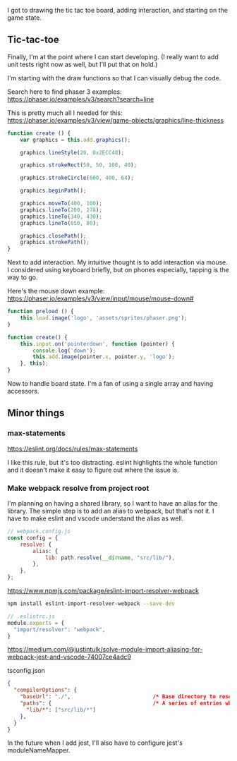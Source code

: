 
I got to drawing the tic tac toe board, adding interaction, and starting on the game state.

## Tic-tac-toe

Finally, I'm at the point where I can start developing. (I really want to add unit tests right now as well, but I'll put that on hold.)

I'm starting with the draw functions so that I can visually debug the code.

Search here to find phaser 3 examples: https://phaser.io/examples/v3/search?search=line

This is pretty much all I needed for this: https://phaser.io/examples/v3/view/game-objects/graphics/line-thickness

```js
function create () {
    var graphics = this.add.graphics();

    graphics.lineStyle(20, 0x2ECC40);

    graphics.strokeRect(50, 50, 100, 40);

    graphics.strokeCircle(600, 400, 64);

    graphics.beginPath();

    graphics.moveTo(400, 100);
    graphics.lineTo(200, 278);
    graphics.lineTo(340, 430);
    graphics.lineTo(650, 80);

    graphics.closePath();
    graphics.strokePath();
}

```

Next to add interaction. My intuitive thought is to add interaction via mouse. I considered using keyboard briefly, but on phones especially, tapping is the way to go.

Here's the mouse down example: https://phaser.io/examples/v3/view/input/mouse/mouse-down#

```js
function preload () {
    this.load.image('logo', 'assets/sprites/phaser.png');
}

function create() {
    this.input.on('pointerdown', function (pointer) {
        console.log('down');
        this.add.image(pointer.x, pointer.y, 'logo');
    }, this);
}

```

Now to handle board state. I'm a fan of using a single array and having accessors.

## Minor things

### max-statements
https://eslint.org/docs/rules/max-statements

I like this rule, but it's too distracting. eslint highlights the whole function and it doesn't make it easy to figure out where the issue is.

### Make webpack resolve from project root

I'm planning on having a shared library, so I want to have an alias for the library. The simple step is to add an alias to webpack, but that's not it. I have to make eslint and vscode understand the alias as well.

```js
// webpack.config.js
const config = {
    resolve: {
        alias: {
            lib: path.resolve(__dirname, "src/lib/"),
        },
    },
};
```

https://www.npmjs.com/package/eslint-import-resolver-webpack

```bash
npm install eslint-import-resolver-webpack --save-dev
```

```js
// .eslintrc.js
module.exports = {
  "import/resolver": "webpack",
}
```
https://medium.com/@justintulk/solve-module-import-aliasing-for-webpack-jest-and-vscode-74007ce4adc9

tsconfig.json
```json
{
  "compilerOptions": {
    "baseUrl": "./",                          /* Base directory to resolve non-absolute module names. */
    "paths": {                                /* A series of entries which re-map imports to lookup locations relative to the 'baseUrl'. */
      "lib/*": ["src/lib/*"]
    },
  }
}
```

In the future when I add jest, I'll also have to configure jest's moduleNameMapper.
